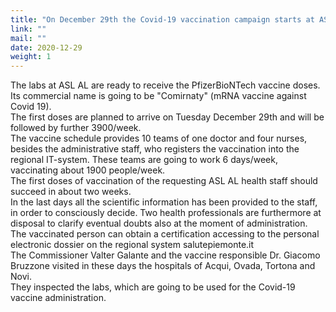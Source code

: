 ```yaml
---
title: "On December 29th the Covid-19 vaccination campaign starts at ASL AL"
link: ""
mail: ""
date: 2020-12-29
weight: 1
---
```

The labs at ASL AL are ready to receive the PfizerBioNTech vaccine doses.  
Its commercial name is going to be "Comirnaty" (mRNA vaccine against Covid 19).  
The first doses are planned to arrive on Tuesday December 29th and will be followed by further 3900/week.  
The vaccine schedule provides 10 teams of one doctor and four nurses, besides the administrative staff, who registers the vaccination into the regional IT-system.
These teams are going to work 6 days/week, vaccinating about 1900 people/week.  
The first doses of vaccination of the requesting ASL AL health staff should succeed in about two weeks.  
In the last days all the scientific information has been provided to the staff, in order to consciously decide. Two health professionals are furthermore at disposal to clarify eventual doubts also at the moment of administration.  
The vaccinated person can obtain a certification accessing to the personal electronic dossier on the regional system salutepiemonte.it  
The Commissioner Valter Galante and the vaccine responsible Dr. Giacomo Bruzzone visited in these days the hospitals of Acqui, Ovada, Tortona and Novi.   
They inspected the labs, which are going to be used for the Covid-19 vaccine administration.
